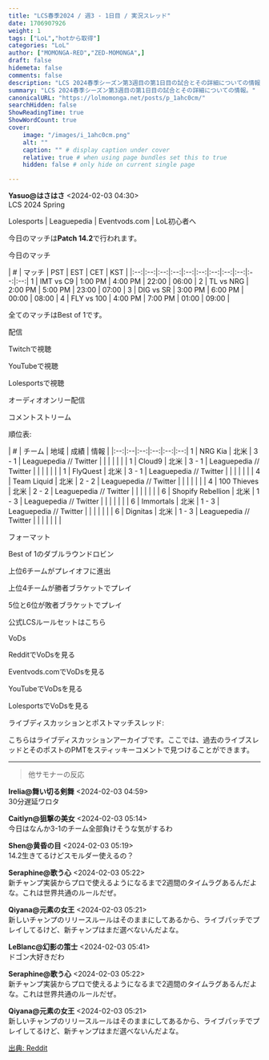 ```yaml
---
title: "LCS春季2024 / 週3 - 1日目 / 実況スレッド"
date: 1706907926
weight: 1
tags: ["LoL","hotから取得"]
categories: "LoL"
author: ["MOMONGA-RED","ZED-MOMONGA",]
draft: false
hidemeta: false 
comments: false
description: "LCS 2024春季シーズン第3週目の第1日目の試合とその詳細についての情報。"
summary: "LCS 2024春季シーズン第3週目の第1日目の試合とその詳細についての情報。"
canonicalURL: "https://lolmomonga.net/posts/p_1ahc0cm/"
searchHidden: false
ShowReadingTime: true
ShowWordCount: true
cover:
    image: "/images/i_1ahc0cm.png"
    alt: ""
    caption: "" # display caption under cover
    relative: true # when using page bundles set this to true
    hidden: false # only hide on current single page

---
```

**Yasuo@はさはさ** <2024-02-03 04:30>  
LCS 2024 Spring

Lolesports | Leaguepedia | Eventvods.com | LoL初心者へ

今日のマッチは**Patch 14.2**で行われます。

今日のマッチ

| # | マッチ | PST | EST | CET | KST | |:--:|:--:|:--:|:--:|:--:|:--:|:--:|:--:|:--:|:--:|:--:| 1 | IMT vs C9 | 1:00 PM | 4:00 PM | 22:00 | 06:00 | 2 | TL vs NRG | 2:00 PM | 5:00 PM | 23:00 | 07:00 | 3 | DIG vs SR | 3:00 PM | 6:00 PM | 00:00 | 08:00 | 4 | FLY vs 100 | 4:00 PM | 7:00 PM | 01:00 | 09:00 |

全てのマッチはBest of 1です。

配信

Twitchで視聴

YouTubeで視聴

Lolesportsで視聴

オーディオオンリー配信

コメントストリーム

順位表:

| # | チーム | 地域 | 成績 | 情報 | |:--:|:--|:--:|:--:|:--:|:--:| 1 | NRG Kia | 北米 | 3 - 1 | Leaguepedia // Twitter | | | | | | | 1 | Cloud9 | 北米 | 3 - 1 | Leaguepedia // Twitter | | | | | | | 1 | FlyQuest | 北米 | 3 - 1 | Leaguepedia // Twitter | | | | | | | 4 | Team Liquid | 北米 | 2 - 2 | Leaguepedia // Twitter | | | | | | | 4 | 100 Thieves | 北米 | 2 - 2 | Leaguepedia // Twitter | | | | | | | 6 | Shopify Rebellion | 北米 | 1 - 3 | Leaguepedia // Twitter | | | | | | | 6 | Immortals | 北米 | 1 - 3 | Leaguepedia // Twitter | | | | | | | 6 | Dignitas | 北米 | 1 - 3 | Leaguepedia // Twitter | | | | | | |

フォーマット

Best of 1のダブルラウンドロビン

上位6チームがプレイオフに進出

上位4チームが勝者ブラケットでプレイ

5位と6位が敗者ブラケットでプレイ

公式LCSルールセットはこちら

VoDs

RedditでVoDsを見る

Eventvods.comでVoDsを見る

YouTubeでVoDsを見る

LolesportsでVoDsを見る

ライブディスカッションとポストマッチスレッド:

こちらはライブディスカッションアーカイブです。ここでは、過去のライブスレッドとそのポストのPMTをスティッキーコメントで見つけることができます。  

---

> 他サモナーの反応  

**Irelia@舞い切る剣舞** <2024-02-03 04:59>  
30分遅延ワロタ

**Caitlyn@狙撃の美女** <2024-02-03 05:14>  
今日はなんか3-1のチーム全部負けそうな気がするわ

**Shen@黄昏の目** <2024-02-03 05:19>  
14.2生きてるけどスモルダー使えるの？

**Seraphine@歌う心** <2024-02-03 05:22>  
新チャンプ実装からプロで使えるようになるまで2週間のタイムラグあるんだよな。これは世界共通のルールだぜ。

**Qiyana@元素の女王** <2024-02-03 05:21>  
新しいチャンプのリリースルールはそのままにしてあるから、ライブパッチでプレイしてるけど、新チャンプはまだ選べないんだよな。

**LeBlanc@幻影の策士** <2024-02-03 05:41>  
ドゴン大好きだわ

**Seraphine@歌う心** <2024-02-03 05:22>  
新チャンプ実装からプロで使えるようになるまで2週間のタイムラグあるんだよな。これは世界共通のルールだぜ。

**Qiyana@元素の女王** <2024-02-03 05:21>  
新しいチャンプのリリースルールはそのままにしてあるから、ライブパッチでプレイしてるけど、新チャンプはまだ選べないんだよな。




[出典: Reddit](https://www.reddit.com//r/leagueoflegends/comments/1ahc0cm/lcs_spring_2024_week_3_day_1_live_discussion/)
